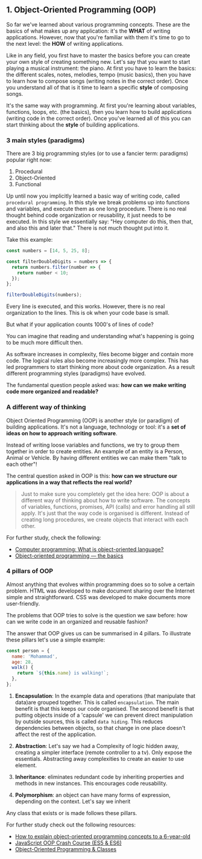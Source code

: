## 1. Object-Oriented Programming (OOP)

So far we've learned about various programming concepts. These are the basics of what makes up any application: it's the **WHAT** of writing applications. However, now that you're familiar with them it's time to go to the next level: the **HOW** of writing applications.

Like in any field, you first have to master the basics before you can create your own style of creating something new. Let's say that you want to start playing a musical instrument: the piano. At first you have to learn the basics: the different scales, notes, melodies, tempo (music basics), then you have to learn how to compose songs (writing notes in the correct order). Once you understand all of that is it time to learn a specific **style** of composing songs.

It's the same way with programming. At first you're learning about variables, functions, loops, etc. (the basics), then you learn how to build applications (writing code in the correct order). Once you've learned all of this you can start thinking about the **style** of building applications.

### 3 main styles (paradigms)

There are 3 big programming styles (or to use a fancier term: paradigms) popular right now:

1. Procedural
2. Object-Oriented
3. Functional

Up until now you implicitly learned a basic way of writing code, called `procedural programming`. In this style we break problems up into functions and variables, and execute them as one long procedure. There is no real thought behind code organization or reusability, it just needs to be executed. In this style we essentially say: "Hey computer do this, then that, and also this and later that." There is not much thought put into it.

Take this example:

```js
const numbers = [14, 5, 25, 8];

const filterDoubleDigits = numbers => {
  return numbers.filter(number => {
    return number < 10;
  });
};

filterDoubleDigits(numbers);
```

Every line is executed, and this works. However, there is no real organization to the lines. This is ok when your code base is small.

But what if your application counts 1000's of lines of code?

You can imagine that reading and understanding what's happening is going to be much more difficult then.

As software increases in complexity, files become bigger and contain more code. The logical rules also become increasingly more complex. This has led programmers to start thinking more about code organization. As a result different programming styles (paradigms) have evolved.

The fundamental question people asked was: **how can we make writing code more organized and readable?**

### A different way of thinking

Object Oriented Programming (OOP) is another style (or paradigm) of building applications. It's not a language, technology or tool: it's a **set of ideas on how to approach writing software**.

Instead of writing loose variables and functions, we try to group them together in order to create entities. An example of an entity is a Person, Animal or Vehicle. By having different entities we can make them "talk to each other"!

The central question asked in OOP is this: **how can we structure our applications in a way that reflects the real world?**

> Just to make sure you completely get the idea here: OOP is about a different way of thinking about how to write software. The concepts of variables, functions, promises, API (calls) and error handling all still apply. It's just that the way code is organised is different. Instead of creating long procedures, we create objects that interact with each other.

For further study, check the following:

- [Computer programming: What is object-oriented language?](https://www.youtube.com/watch?v=SS-9y0H3Si8)
- [Object-oriented programming — the basics](https://developer.mozilla.org/en-US/docs/Learn/JavaScript/Objects/Object-oriented_JS#Object-oriented_programming_%E2%80%94_the_basics)

### 4 pillars of OOP

Almost anything that evolves within programming does so to solve a certain problem. HTML was developed to make document sharing over the Internet simple and straightforward. CSS was developed to make documents more user-friendly.

The problems that OOP tries to solve is the question we saw before: how can we write code in an organized and reusable fashion?

The answer that OOP gives us can be summarised in 4 pillars. To illustrate these pillars let's use a simple example:

```js
const person = {
  name: 'Mohammad',
  age: 28,
  walk() {
    return `${this.name} is walking!`;
  },
};
```

1. **Encapsulation**: In the example data and operations (that manipulate that data)are grouped together. This is called `encapsulation`. The main benefit is that this keeps our code organised. The second benefit is that putting objects inside of a 'capsule' we can prevent direct manipulation by outside sources, this is called `data hiding`. This reduces dependencies between objects, so that change in one place doesn't affect the rest of the application.

2. **Abstraction**: Let's say we had a Complexity of logic hidden away, creating a simpler interface (remote controller to a tv). Only expose the essentials. Abstracting away complexities to create an easier to use element.

3. **Inheritance**: eliminates redundant code by inheriting properties and methods in new instances. This encourages code reusability.

4. **Polymorphism**: an object can have many forms of expression, depending on the context. Let's say we inherit

Any class that exists or is made follows these pillars.

For further study check out the following resources:

- [How to explain object-oriented programming concepts to a 6-year-old](https://www.freecodecamp.org/news/object-oriented-programming-concepts-21bb035f7260/)
- [JavaScript OOP Crash Course (ES5 & ES6)](https://www.youtube.com/watch?v=vDJpGenyHaA)
- [Object-Oriented Programming & Classes](https://github.com/HackYourFuture/fundamentals/blob/master/fundamentals/oop_classes.md)
